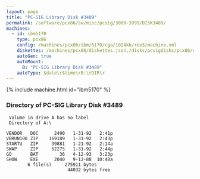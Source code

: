 ```yaml
---
layout: page
title: "PC-SIG Library Disk #3489"
permalink: /software/pcx86/sw/misc/pcsig/3000-3999/DISK3489/
machines:
  - id: ibm5170
    type: pcx86
    config: /machines/pcx86/ibm/5170/cga/1024kb/rev3/machine.xml
    diskettes: /machines/pcx86/diskettes.json,/disks/pcsigdisks/pcx86/diskettes.json
    autoGen: true
    autoMount:
      B: "PC-SIG Library Disk #3489"
    autoType: $date\r$time\rB:\rDIR\r
---
```


{% include machine.html id="ibm5170" %}

### Directory of PC-SIG Library Disk #3489

     Volume in drive A has no label
     Directory of A:\

    VENDOR   DOC      2490   1-31-92   2:41p
    VBRUN100 ZIP    169189   1-31-92   2:43p
    STARTU   ZIP     39881   1-21-92   2:14a
    SWAP     ZIP     62275   1-31-92   2:44p
    GO       BAT        36   4-12-93   3:23p
    SHOW     EXE      2040   9-12-88  10:48a
            6 file(s)     275911 bytes
                           44032 bytes free
